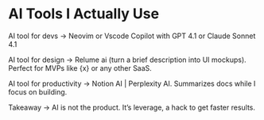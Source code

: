 # AI Tools I Actually Use

AI tool for devs → Neovim or Vscode
Copilot with GPT 4.1 or Claude Sonnet 4.1

AI tool for design → Relume ai (turn a brief description into UI mockups).
Perfect for MVPs like {x} or any other SaaS.

AI tool for productivity → Notion AI | Perplexity AI.
Summarizes docs while I focus on building.

Takeaway → AI is not the product. It’s leverage, a hack to get faster results.
